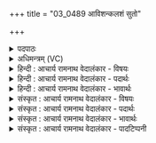 +++
title = "03_0489 आविशन्कलशं सुतो"

+++
<details><summary>पदपाठः</summary>

आ꣣विश꣢न्। आ꣣। विश꣢न्। क꣣ल꣡श꣢म्। सु꣣तः꣢। वि꣡श्वाः꣢꣯। अ꣡र्ष꣢꣯न्। अ꣣भि। श्रि꣡यः꣢꣯। इ꣡न्दुः꣢꣯। इ꣡न्द्रा꣢꣯य। धी꣣यते। ४८९।
</details>

<details><summary>अधिमन्त्रम् (VC)</summary>

- पवमानः सोमः
- जमदग्निर्भार्गवः
- गायत्री
- षड्जः
- पावमानं काण्डम्
</details>

<details><summary>हिन्दी : आचार्य रामनाथ वेदालंकार - विषयः</summary>

अगले मन्त्र में यह वर्णन है कि परमात्मा सब शोभाओं को प्रदान करता है।
</details>

<details><summary>हिन्दी : आचार्य रामनाथ वेदालंकार - पदार्थः</summary>

पदार्थान्वयभाषाः -  (सुतः) अभिषुत किया हुआ अर्थात् ध्यान द्वारा प्रकट किया हुआ, (कलशम्) हृदय-रूप द्रोणकलश में (आविशन्) प्रवेश करता हुआ, (विश्वाः) समस्त (श्रियः) शोभाओं को अथवा सद्गुणरूप ऐश्वर्यों को (अर्षन्) प्राप्त कराता हुआ (इन्दुः) चन्द्रमा के समान सौम्य कान्तिवाला और सोम ओषधि के समान रस से परिपूर्ण परमेश्वर (इन्द्राय) जीवात्मा की उन्नति के लिए (धीयते) संमुख स्थापित किया जाता है ॥३॥
</details>

<details><summary>हिन्दी : आचार्य रामनाथ वेदालंकार - भावार्थः</summary>

भावार्थभाषाः -  परमात्मा में ध्यान लगाने से जीवात्मा सब प्रकार का उत्कर्ष प्राप्त कर सकता है ॥३॥
</details>

<details><summary>संस्कृत : आचार्य रामनाथ वेदालंकार - विषयः</summary>

स सोमः परमात्मा विश्वाः श्रियः प्रयच्छतीत्याह।
</details>

<details><summary>संस्कृत : आचार्य रामनाथ वेदालंकार - पदार्थः</summary>

पदार्थान्वयभाषाः -  (सुतः) अभिषुतः, ध्यानद्वारा प्रकटितः, (कलशम्) हृदयरूपं द्रोणकलशम् (आविशन्) प्रविशन्, (विश्वाः) समस्ताः (श्रियः) शोभाः सद्गुणैश्वर्याणि वा (अर्षन्) आर्षयन् प्रापयन्। ऋषी गतौ, तुदादिः। लुप्तणिच्कः प्रयोगः। (इन्दुः) चन्द्रवत् सौम्यकान्तिः सोमौषधिवद् रसपूर्णः परमेश्वरः (इन्द्राय) जीवात्मने तदुन्नतये इत्यर्थः (धीयते) पुरतः स्थाप्यते ॥३॥
</details>

<details><summary>संस्कृत : आचार्य रामनाथ वेदालंकार - भावार्थः</summary>

भावार्थभाषाः -  परमात्मनि ध्यानेन जीवात्मा सर्वविधमुत्कर्षं प्राप्तुं शक्नोति ॥३॥
</details>

<details><summary>संस्कृत : आचार्य रामनाथ वेदालंकार - पादटिप्पनी</summary>

टिप्पणी:   १. ऋ० ९।६२।१९, ‘शूरो न गोषु तिष्ठति’ इति तृतीयः पादः।
</details>